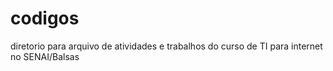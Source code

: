 # codigos
diretorio para arquivo de atividades e trabalhos do curso de TI para internet no SENAI/Balsas
